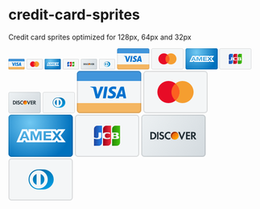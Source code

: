 # credit-card-sprites
Credit card sprites optimized for 128px, 64px and 32px

<img src="32/visa.png" alt="visa sprite" width="32" height="21">
<img src="32/mastercard.png" alt="mastercard sprite" width="32" height="21">
<img src="32/amex.png" alt="amex sprite" width="32" height="21">
<img src="32/jcb.png" alt="jcb sprite" width="32" height="21">
<img src="32/discover.png" alt="discover sprite" width="32" height="21">
<img src="32/dinersclub.png" alt="dinersclub sprite" width="32" height="21">

<img src="64/visa.png" alt="visa sprite" width="64" height="42">
<img src="64/mastercard.png" alt="mastercard sprite" width="64" height="42">
<img src="64/amex.png" alt="amex sprite" width="64" height="42">
<img src="64/jcb.png" alt="jcb sprite" width="64" height="42">
<img src="64/discover.png" alt="discover sprite" width="64" height="42">
<img src="64/dinersclub.png" alt="dinersclub sprite" width="64" height="42">

<img src="128/visa.png" srcset="256/visa.png 2x" alt="visa sprite" width="128" height="84">
<img src="128/mastercard.png" srcset="256/mastercard.png 2x" alt="mastercard sprite" width="128" height="84">
<img src="128/amex.png" srcset="256/amex.png 2x" alt="amex sprite" width="128" height="84">
<img src="128/jcb.png" srcset="256/jcb.png 2x" alt="jcb sprite" width="128" height="84">
<img src="128/discover.png" srcset="256/discover.png 2x" alt="discover sprite" width="128" height="84">
<img src="128/dinersclub.png" srcset="256/dinersclub.png 2x" alt="dinersclub sprite" width="128" height="84">